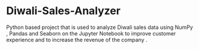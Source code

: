 # Diwali-Sales-Analyzer
Python based project that is used to analyze Diwali sales data using NumPy , Pandas and Seaborn on the Jupyter Notebook to improve customer experience and to increase the revenue of the company .
